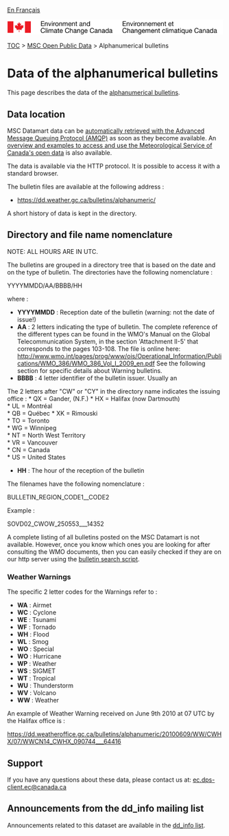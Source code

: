 [En Français](readme_bulletins-datamart_fr.md)

![ECCC logo](../../img_eccc-logo.png)

[TOC](../../readme_en.md) > [MSC Open Public Data](../readme_en.md) > Alphanumerical bulletins

# Data of the alphanumerical bulletins 

This page describes the data of the [alphanumerical bulletins](readme_bulletins_en.md).

## Data location

MSC Datamart data can be [automatically retrieved with the Advanced Message Queuing Protocol (AMQP)](../../msc-datamart/amqp_en.md) as soon as they become available. An [overview and examples to access and use the Meteorological Service of Canada's open data](../../usage/readme_en.md) is also available.

The data is available via the HTTP protocol. It is possible to access it with a standard browser. 

The bulletin files are available at the following address :

* https://dd.weather.gc.ca/bulletins/alphanumeric/

A short history of data is kept in the directory.

## Directory and file name nomenclature 

NOTE: ALL HOURS ARE IN UTC.

The bulletins are grouped in a directory tree that is based on the date
and on the type of bulletin.
The directories have the following nomenclature :

YYYYMMDD/AA/BBBB/HH

where :
* __YYYYMMDD__ : Reception date of the bulletin (warning: not the date of issue!)
* __AA__ : 2 letters indicating the type of bulletin. The complete reference of 
the different types can be found in the WMO's Manual on the Global
Telecommunication System, in the section 'Attachment II-5' that
corresponds to the pages 103-108. The file is online here:
http://www.wmo.int/pages/prog/www/ois/Operational_Information/Publications/WMO_386/WMO_386_Vol_I_2009_en.pdf
See the following section for specific details about Warning bulletins. 
* __BBBB__ : 4 letter identifier of the bulletin issuer. Usually an 

The 2 letters after "CW" or "CY" in the directory name indicates the issuing office :
    * QX = Gander, (N.F.) 
    * HX = Halifax (now Dartmouth)  
    * UL = Montréal  
    * QB = Québec 
    * XK = Rimouski  
    * TO = Toronto  
    * WG = Winnipeg  
    * NT = North West Territory  
    * VR = Vancouver  
    * CN = Canada  
    * US = United States 
* __HH__ : The hour of the reception of the bulletin

The filenames have the following nomenclature :

BULLETIN_REGION_CODE1__CODE2

Example :

SOVD02_CWOW_250553___14352

A complete listing of all bulletins posted on the MSC Datamart is not available. 
However, once you know which ones you are looking for after consulting the WMO documents, 
then you can easily checked if they are on our http server using the [bulletin search script](http://collaboration.cmc.ec.gc.ca/cmc/cmos/public_doc/msc-data/bulletins/CMC_Bulletin_Search_Help_en.pdf).

### Weather Warnings

The specific 2 letter codes for the Warnings refer to :
* __WA__ : Airmet
* __WC__ : Cyclone
* __WE__ : Tsunami
* __WF__ : Tornado
* __WH__ : Flood
* __WL__ : Smog
* __WO__ : Special
* __WO__ : Hurricane
* __WP__ : Weather
* __WS__ : SIGMET
* __WT__ : Tropical
* __WU__ : Thunderstorm
* __WV__ : Volcano
* __WW__ : Weather

An example of Weather Warning received on June 9th 2010 at 07 UTC by the 
Halifax office is :

https://dd.weatheroffice.gc.ca/bulletins/alphanumeric/20100609/WW/CWHX/07/WWCN14_CWHX_090744___64416

## Support

If you have any questions about these data, please contact us at: ec.dps-client.ec@canada.ca

## Announcements from the dd_info mailing list 

Announcements related to this dataset are available in the [dd_info list](https://lists.ec.gc.ca/cgi-bin/mailman/listinfo/dd_info).

